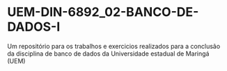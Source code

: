 # UEM-DIN-6892_02-BANCO-DE-DADOS-I
Um repositório para os trabalhos e exercicios realizados para a conclusão da disciplina de banco de dados da Universidade estadual de Maringá (UEM)
